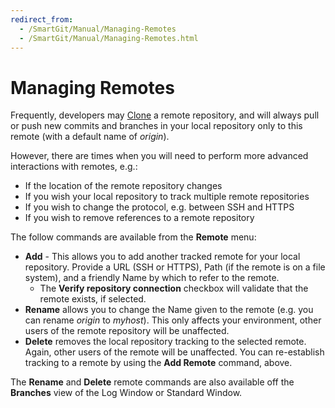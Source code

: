 ```yaml
---
redirect_from:
  - /SmartGit/Manual/Managing-Remotes
  - /SmartGit/Manual/Managing-Remotes.html
---
```


# Managing Remotes

Frequently, developers may [Clone](Clone.md) a remote repository, and will always pull or push new commits and branches in your local repository only to this remote (with a default name of *origin*).

However, there are times when you will need to perform more advanced interactions with remotes, e.g.:

- If the location of the remote repository changes
- If you wish your local repository to track multiple remote repositories
- If you wish to change the protocol, e.g. between SSH and HTTPS
- If you wish to remove references to a remote repository

The follow commands are available from the **Remote** menu:

- **Add** - This allows you to add another tracked remote for your local repository. Provide a URL (SSH or HTTPS), Path (if the remote is on a file system), and a friendly Name by which to refer to the remote.
    - The **Verify repository connection** checkbox will validate that the remote exists, if selected.
- **Rename** allows you to change the Name given to the remote (e.g. you can rename *origin* to *myhost*). This only affects your environment, other users of the remote repository will be unaffected.
- **Delete** removes the local repository tracking to the selected remote. Again, other users of the remote will be unaffected. You can re-establish tracking to a remote by using the **Add Remote** command, above.

The **Rename** and **Delete** remote commands are also available off the **Branches** view of the Log Window or Standard Window.
